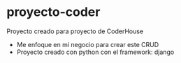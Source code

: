 # proyecto-coder
Proyecto creado para proyecto de CoderHouse

- Me enfoque en mi negocio para crear este CRUD
- Proyecto creado con python con el framework: django